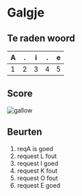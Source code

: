 # Galgje

## Te raden woord

|A|.|i|.|e|
|-|-|-|-|-|
|1|2|3|4|5|

## Score
![gallow](./images/4.png)

## Beurten
1. reqA is goed
2. request L fout
3. request I goed
4. request K fout
5. request O fout
6. request E goed